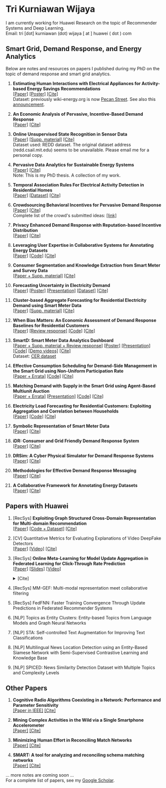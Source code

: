# Tri Kurniawan Wijaya

I am currently working for Huawei Research on the topic of Recommender Systems and Deep Learning.
<br>Email: tri [dot] kurniawan (dot) wijaya [ at ] huawei ( dot ) com

## Smart Grid, Demand Response, and Energy Analytics
Below are notes and resources on papers I published during my PhD on the topic of demand response and smart grid analytics. 

1. **Estimating Human Interactions with Electrical Appliances for Activity-based Energy Savings Recommendations**
<br>[[Paper]](https://infoscience.epfl.ch/record/206947/files/poster.pdf?ln=en)
    [[Poster]](https://infoscience.epfl.ch/record/206947/files/Poster_BuildSys_2014_Cao.pdf?ln=en) 
    [[Cite]](https://infoscience.epfl.ch/record/206947/export/btex)
<br>Dataset: previously wiki-energy.org is now [Pecan Street](https://dataport.pecanstreet.org/). 
See also this [announcement](https://www.pecanstreet.org/2014/03/with-wiki-energy-pecan-street-project-shares-the-largest-residential-energy-database-with-the-world/).

1. **An Economic Analysis of Pervasive, Incentive-Based Demand Response**
<br>[[Paper]](https://infoscience.epfl.ch/record/213175/files/paper.pdf?ln=en) 
    [[Cite]](https://infoscience.epfl.ch/record/213175/export/btex)

1. **Online Unsupervised State Recognition in Sensor Data**
<br>[[Paper]](https://infoscience.epfl.ch/record/204925/files/online_percom2015.pdf?ln=en)
    [[Supp. material]](https://infoscience.epfl.ch/record/204925/files/supp-material.pdf?ln=en)
    [[Cite]](https://infoscience.epfl.ch/record/204925/export/btex)
<br>Dataset used: REDD dataset. The original dataset address (redd.csail.mit.edu) seems to be unavailable. Please email me for a personal copy.

1. **Pervasive Data Analytics for Sustainable Energy Systems**
<br>[[Paper]](https://infoscience.epfl.ch/record/207084/files/EPFL_TH6556.pdf?ln=en)
    [[Cite]](https://infoscience.epfl.ch/record/207084/export/btex)
<br>Note: This is my PhD thesis. A collection of my work.

1. **Temporal Association Rules For Electrical Activity Detection in Residential Homes**
<br>[[Paper]](https://vs.inf.ethz.ch/publ/papers/caoh_bigdata16_TAR.pdf)
    [[Dataset]](https://www.pecanstreet.org/dataport/)
    [[Cite]](https://dblp.org/rec/conf/bigdataconf/CaoWAN16a.html?view=bibtex)

1. **Crowdsourcing Behavioral Incentives for Pervasive Demand Response**
<br>[[Paper]](https://infoscience.epfl.ch/record/200317/files/crowd-dr-v5.pdf?ln=en)
    [[Cite]](https://infoscience.epfl.ch/record/200317/export/btex)
<br>Complete list of the crowd's submitted ideas: [[link]](https://github.com/tritritri/behavioral-dr/blob/master/cuso-atizo-ideas-report.pdf)

1. **Privacy Enhanced Demand Response with Reputation-based Incentive Distribution**
<br>[[Paper]](https://infoscience.epfl.ch/record/199985/files/main.pdf?ln=en)
    [[Cite]](https://infoscience.epfl.ch/record/199985/export/btex)

1. **Leveraging User Expertise in Collaborative Systems for Annotating Energy Datasets**
<br>[[Paper]](https://www.academia.edu/download/60980726/BigData2016b20191022-45716-1kpqivj.pdf)
    [[Code]](https://github.com/caoh/CAFED)
    [[Cite]](https://dblp.org/rec/conf/bigdataconf/CaoRWAN16.html?view=bibtex)

1. **Consumer Segmentation and Knowledge Extraction from Smart Meter and Survey Data**
<br>[[Paper + Supp. material]](https://infoscience.epfl.ch/record/196276/files/sdm14_complete.pdf?ln=en)
    [[Cite]](https://infoscience.epfl.ch/record/196276/export/btex)

1. **Forecasting Uncertainty in Electricity Demand**
<br>[[Paper]](https://infoscience.epfl.ch/record/203769/files/10104-43110-1-SM.pdf?ln=en)
    [[Poster]](https://infoscience.epfl.ch/record/203769/files/poster.pdf?ln=en)
    [[Presentation]](https://infoscience.epfl.ch/record/203769/files/presentation.pdf?ln=en)
    [[Dataset]](https://github.com/tritritri/uncertainty)
    [[Cite]](https://infoscience.epfl.ch/record/203769/export/btex)

1. **Cluster-based Aggregate Forecasting for Residential Electricity Demand using Smart Meter Data**
<br>[[Paper]](https://infoscience.epfl.ch/record/213174/files/PID3912909-3.pdf?ln=en)
    [[Supp. material]](https://github.com/tritritri/relf/blob/master/supp-material.pdf)
    [[Cite]](https://infoscience.epfl.ch/record/213174/export/btex)

1. **When Bias Matters: An Economic Assessment of Demand Response Baselines for Residential Customers**
<br>[[Paper]](https://infoscience.epfl.ch/record/197120/files/paper-tsg-v3.3.pdf?ln=en)
    [[Review response]](https://infoscience.epfl.ch/record/197120/files/review-response.pdf?ln=en) 
    [[Code]](https://github.com/tritritri/baselines/)
    [[Cite]](https://infoscience.epfl.ch/record/197120/export/btex)

1. **SmartD: Smart Meter Data Analytics Dashboard**
<br>[[Paper + Supp. material + Review response]](https://infoscience.epfl.ch/record/198302/files/smartd_complete.pdf?ln=en)
    [[Poster]](https://infoscience.epfl.ch/record/198302/files/poster-v2.pdf?ln=en)
    [[Presentation]](https://infoscience.epfl.ch/record/198302/files/smartd-1-slide.pdf?ln=en)
    [[Code]](https://github.com/tritritri/smartd)
    [[Demo videos]](http://www.youtube.com/watch?v=fxbfif2X0U8&list=PLDpHnuPxgkCs2s9aOPphKNOhrDQldTbRV)
    [[Cite]](https://infoscience.epfl.ch/record/198302/export/btex)
<br>Dataset: [CER dataset](https://www.ucd.ie/issda/data/commissionforenergyregulationcer/)

1. **Effective Consumption Scheduling for Demand-Side Management in the Smart Grid using Non-Uniform Participation Rate**
<br>[[Paper + Errata]](https://infoscience.epfl.ch/record/188356/files/effective-dsm_Wijaya_2.pdf?ln=en)
    [[Code]](https://github.com/tritritri/effective-dsm/)
    [[Cite]](https://infoscience.epfl.ch/record/188356/export/btex)

1. **Matching Demand with Supply in the Smart Grid using Agent-Based Multiunit Auction**
<br>[[Paper + Errata]](https://infoscience.epfl.ch/record/184023/files/paper-complete-with-errata.pdf?ln=en)
    [[Presentation]](https://github.com/tritritri/matching-demand/blob/master/matching-demand-slides.pdf)
    [[Code]](https://github.com/tritritri/matching-demand/)
    [[Cite]](https://infoscience.epfl.ch/record/184023/export/btex)

1. **Electricity Load Forecasting for Residential Customers: Exploiting Aggregation and Correlation between Households**
<br>[[Paper]](https://infoscience.epfl.ch/record/188682/files/rlf_humeau.pdf?ln=en)
    [[Code]](https://github.com/samhumeau/residential_load_forecasting)
    [[Cite]](https://infoscience.epfl.ch/record/188682/export/btex) 

1. **Symbolic Representation of Smart Meter Data**
<br>[[Paper]](https://infoscience.epfl.ch/record/185831/files/Symbolic-Representation-Wijaya.pdf?ln=en)
    [[Cite]](https://infoscience.epfl.ch/record/185831/export/btex)

1. **iDR: Consumer and Grid Friendly Demand Response System**
<br>[[Paper]](https://infoscience.epfl.ch/record/198476/files/energy086-chandan.pdf?ln=en)
    [[Cite]](https://infoscience.epfl.ch/record/198476/export/btex)

1. **DRSim: A Cyber Physical Simulator for Demand Response Systems**
<br>[[Paper]](https://infoscience.epfl.ch/record/188198/files/DRSim_Wijaya.pdf?ln=en)
    [[Cite]](https://infoscience.epfl.ch/record/188198/export/btex)

1. **Methodologies for Effective Demand Response Messaging**
<br>[[Paper]](https://www.dgp.toronto.edu/~mjain/SGC-2015.pdf)
    [[Cite]](https://dblp.org/rec/conf/smartgridcomm/JainCMTWLG15.html?view=bibtex)

1. **A Collaborative Framework for Annotating Energy Datasets**
<br>[[Paper]](https://www.researchgate.net/profile/Nuno-Nunes-9/publication/304326818_A_Collaborative_Framework_for_Annotating_Energy_Datasets/links/576bf10508aef0e50da89a96/A-Collaborative-Framework-for-Annotating-Energy-Datasets.pdf)
    [[Cite]](https://dblp.org/rec/conf/bigdataconf/CaoWAN15.html?view=bibtex)

## Papers with Huawei

1. [RecSys] **Exploiting Graph Structured Cross-Domain Representation for Multi-domain Recommendation**
   <br>[[Paper]](https://arxiv.org/pdf/2302.05990.pdf)
       [[Code + Dataset]](https://github.com/alarca94/magrec)
       [[Cite]](https://dblp.org/rec/conf/ecir/ArizaCasabonaTW23.html?view=bibtex)
       
1. [CV] Quantitative Metrics for Evaluating Explanations of Video DeepFake Detectors
   <br>[[Paper]](https://bmvc2022.mpi-inf.mpg.de/0972.pdf)
       [[Video]](https://www.youtube.com/watch?v=KAwigBozHeM)
       [[Cite]](https://dblp.org/rec/conf/bmvc/BaldassarreDPW22.html?view=bibtex)

1. [RecSys] **Online Meta-Learning for Model Update Aggregation in Federated Learning for Click-Through Rate Prediction**
   <br>[[Paper]](http://papers.adkdd.org/2022/papers/adkdd22-liu-online.pdf)
       [[Slides]](http://papers.adkdd.org/2022/paper-presentations/slides-adkdd22-liu-online.pdf)
       [[Video]](https://www.youtube.com/watch?v=l51DbzbZkJo)
       <details>
       <summary>
       [Cite]
       </summary>
        <pre>
        @article{Liu/AdKDD/2022/MetaUA,
        author       = {Xianghang Liu and
                        Bartlomiej Twardowski and
                        Tri Kurniawan Wijaya},
        title        = {Online Meta-Learning for Model Update Aggregation in Federated Learning
                        for Click-Through Rate Prediction},
        journal      = {28th ACM SIGKDD 2022 Workshop on AdKDD},
        year         = {2022},
        url          = {https://www.adkdd.org/papers/Online-Meta-Learning-for-Model-Update-Aggregation-in-Federated-Learning-for-Click-Through-Rate-Prediction/2022},
        doi          = {10.48550/arXiv.2209.00629},
        }
        </pre>
       </details>


1. [RecSys] MM-GEF: Multi-modal representation meet collaborative filtering

1. [RecSys] FedFNN: Faster Training Convergence Through Update Predictions in Federated Recommender Systems

1. [NLP] Topics as Entity Clusters: Entity-based Topics from Language Models and Graph Neural Networks

1. [NLP] STA: Self-controlled Text Augmentation for Improving Text Classifications

1. [NLP] Multilingual News Location Detection using an Entity-Based Siamese Network with Semi-Supervised Contrastive Learning and Knowledge Base

1. [NLP] SPICED: News Similarity Detection Dataset with Multiple Topics and Complexity Levels


## Other Papers

1. **Cognitive Radio Algorithms Coexisting in a Network: Performance and Parameter Sensitivity**
<br>[[Paper in IEEE]](https://ieeexplore.ieee.org/document/7776809)
    [[Cite]](https://dblp.org/rec/journals/tccn/HessMKWD16.html?view=bibtex)

1. **Mining Complex Activities in the Wild via a Single Smartphone Accelerometer**
<br>[[Paper]](https://infoscience.epfl.ch/record/183140/files/p43-rai.pdf?ln=en)
    [[Cite]](https://infoscience.epfl.ch/record/183140/export/btex) 

1. **Minimizing Human Effort in Reconciling Match Networks**
<br>[[Paper]](https://infoscience.epfl.ch/record/187084/files/ERnisb.pdf?ln=en)
    [[Cite]](https://infoscience.epfl.ch/record/187084/export/btex)

1. **SMART: A tool for analyzing and reconciling schema matching networks**
<br>[[Paper]](https://infoscience.epfl.ch/record/203576/files/ICDE15_SMART.pdf?ln=en)
    [[Cite]](https://infoscience.epfl.ch/record/203576/export/btex)

... more notes are coming soon ...
<br>For a complete list of papers, see my [Google Scholar](https://scholar.google.com/citations?user=k3NGWtsAAAAJ&hl=en).
